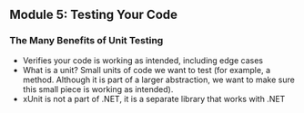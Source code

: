 ## Module 5: Testing Your Code

### The Many Benefits of Unit Testing
* Verifies your code is working as intended, including edge cases
* What is a unit? Small units of code we want to test (for example, a method. Although it is part of a larger abstraction, we want to make sure this small piece is working as intended).
* xUnit is not a part of .NET, it is a separate library that works with .NET